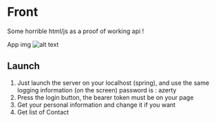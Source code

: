 # Front

Some horrible html/js as a proof of working api !

App img
![alt text][appimg]

[appimg]: https://i.ibb.co/xsJR2tR/auth.png "App image"

## Launch

1. Just launch the server on your localhost (spring), and use the same logging information (on the screen) password is : azerty
2. Press the login button, the bearer token must be on your page
3. Get your personal information and change it if you want
4. Get list of Contact
